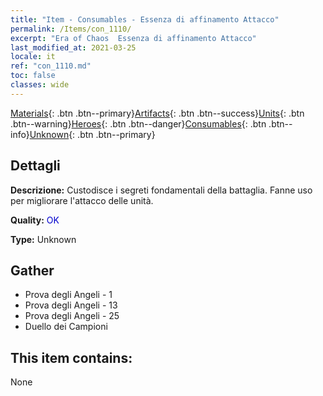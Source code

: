 ```yaml
---
title: "Item - Consumables - Essenza di affinamento Attacco"
permalink: /Items/con_1110/
excerpt: "Era of Chaos  Essenza di affinamento Attacco"
last_modified_at: 2021-03-25
locale: it
ref: "con_1110.md"
toc: false
classes: wide
---
```

 [Materials](/it/Items/){: .btn .btn--primary}[Artifacts](/it/Items/Artifacts/){: .btn .btn--success}[Units](/it/Items/Units/){: .btn .btn--warning}[Heroes](/it/Items/Heroes/){: .btn .btn--danger}[Consumables](/it/Items/Consumables/){: .btn .btn--info}[Unknown](/it/Items/Unknown/){: .btn .btn--primary}

## Dettagli
 **Descrizione:** Custodisce i segreti fondamentali della battaglia. Fanne uso per migliorare l'attacco delle unità.

 **Quality:** <span style="color: #0000CD">OK</span>

 **Type:** Unknown

## Gather

*    Prova degli Angeli - 1 
*    Prova degli Angeli - 13 
*    Prova degli Angeli - 25 
*    Duello dei Campioni 

## This item contains:

  None


